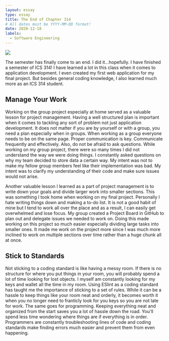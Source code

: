 ```yaml
---
layout: essay
type: essay
title: The End of Chapter 314
# All dates must be YYYY-MM-DD format!
date: 2020-12-18
labels:
  - Software Engineering
---
```

<img class="ui image" src="https://miro.medium.com/max/4544/1*cbpI5VKHlTL4K7Iab8_2Cw.png">

The semester has finally come to an end. I did it...hopefully. I have finished a semester of ICS 314! I have learned a lot in this class when it comes to application development. I even created my first web application for my final project. But besides general coding knowledge, I also learned much more as an ICS 314 student.

## Manage Your Work
Working on the group project especially at home served as a valuable lesson for project management. Having a well structured plan is important when it comes to tackling any sort of problem not just application development. It does not matter if you are by yourself or with a group, you need a plan especially when in groups. When working as a group everyone needs to be on the same page. Proper communication is key. Communicate frequently and effectively. Also, do not be afraid to ask questions. While working on my group project, there were so many times I did not understand the way we were doing things. I constantly asked questions on why my team decided to store data a certain way. My intent was not to make my fellow group members feel like their implementation was bad. My intent was to clarify my understanding of their code and make sure issues would not arise. 

Another valuable lesson I learned as a part of project management is to write down your goals and divide larger work into smaller sections. This was something I took home when working on my final project. Personally I hate writing things down and making a to-do list. It is not a good habit of mine but I tend to work all over the place and as a result, I can easily get overwhelmed and lose focus. My group created a Project Board in GitHub to plan out and delegate issues we needed to work on. Doing this made working on this project so much easier especially dividing large tasks into smaller ones. It made me work on the project more since I was much more inclined to work on multiple sections over time rather than a huge chunk all at once.

## Stick to Standards
Not sticking to a coding standard is like having a messy room. If there is no structure for where you put things in your room, you will probably spend a lot of time looking for lost objects. I myself am constantly looking for my keys and wallet all the time in my room. Using ESlint as a coding standard has taught me the importance of sticking to a set of rules. While it can be a hassle to keep things like your room neat and orderly, it becomes worth it when you no longer need to franticly look for you keys so you are not late for work. The same goes for programming. Keeping everything neat and organized from the start saves you a lot of hassle down the road. You'll spend less time wondering where things are if everything is in order. Programmers are constantly troubleshooting lines of code and coding standards make finding errors much easier and prevent them from even happening.
